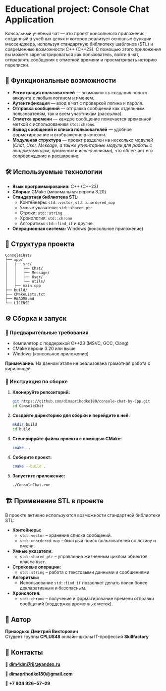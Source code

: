 # Educational project: Console Chat Application

Консольный учебный чат — это проект консольного приложения, созданный в учебных целях и которое 
реализует основные функции 
мессенджера, 
используя стандартную библиотеку шаблонов (STL) и современные возможности C++ (C++23).
С помощью этого приложения вы можете зарегистрироваться как пользователь, войти в чат, отправлять сообщения с отметкой времени и просматривать историю переписки.


## 🚀 Функциональные возможности

- **Регистрация пользователей** — возможность создания нового аккаунта с любым логином и именем.
- **Аутентификация** — вход в чат с проверкой логина и пароля.
- **Отправка сообщений** — отправка сообщений как отдельным пользователям, так и всем участникам (рассылка).
- **Отметка времени** — каждое сообщение помечается временной меткой с использованием `std::chrono`.
- **Вывод сообщений и списка пользователей** — удобное форматирование и отображение в консоли.
- **Модульная структура** — проект разделен на несколько модулей (*Chat, User, Message, а также утилитарные модули для работы с вводом/выводом, временем и исключениями*), что облегчает его сопровождение и расширение.


## 🛠 Используемые технологии

- **Язык программирования:** C++ (C++23)
- **Сборка:** CMake (минимальная версия 3.20)
- **Стандартная библиотека STL:**
  - Контейнеры: `std::vector`, `std::unordered_map`
  - Умные указатели: `std::shared_ptr`
  - Строки: `std::string`
  - Хронология: `std::chrono`
  - Алгоритмы: `std::find_if` и другие
- **Операционная система:** Windows (консольное приложение)

## 📂 Структура проекта

```plaintext
ConsoleChat/
├── app/
│   ├── src/
│   │   ├── Chat/
│   │   ├── Message/
│   │   ├── User/
│   │   └── utils/
│   ├── main.cpp
├── build/
├── CMakeLists.txt
├── README.md
└── LICENSE
```

## ⚙️ Сборка и запуск

### 📌 Предварительные требования

- Компилятор с поддержкой C++23 (MSVC, GCC, Clang)
- CMake версии 3.20 или выше
- Windows (консольное приложение)

**Примечание:** На данном этапе не реализована грамотная работа с кириллицей.

### 🔧 Инструкция по сборке

1. **Клонируйте репозиторий:**
   ```bash
   git https://github.com/dimaprihodko180/console-chat-by-Cpp.git
   cd ConsoleChat
   ```
2. **Создайте директорию для сборки и перейдите в неё:**
   ```bash
   mkdir build
   cd build
   ```
3. **Сгенерируйте файлы проекта с помощью CMake:**
   ```bash
   cmake ..
   ```
4. **Соберите проект:**
   ```bash
   cmake --build .
   ```
5. **Запустите приложение:**
   ```bash
   ./ConsoleChat.exe
   ```


## 🏗 Применение STL в проекте

В проекте активно используются возможности стандартной библиотеки STL:

- **Контейнеры:**
  - `std::vector` – хранение списка сообщений.
  - `std::unordered_map` – быстрый поиск пользователей по логину и имени.
- **Умные указатели:**
  - `std::shared_ptr` – управление жизненным циклом объектов класса `User`.
- **Строковые операции:**
  - `std::string` – работа с текстовыми данными и сообщениями.
- **Алгоритмы:**
  - Использование `std::find_if` позволяет делать поиск более декларативным и безопасным.
- **Хронология:**
  - `std::chrono` – получение и форматирование времени отправки сообщений (поддержка временных меток).

## 👤 Автор

**Приходько Дмитрий Викторович**  
Студент группы **CPLUS48** oнлайн-школы IT-профессий **Skillfactory**

## 📩 Контакты

📧 **dim4dmi7rij@yandex.ru**

📧 **dimaprihodko180@gmail.com**

📱 **+7 904 926‒57‒29**

